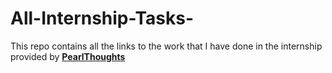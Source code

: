 # All-Internship-Tasks-
This repo contains all the links to the work that I have done in the internship provided by <a href="https://www.linkedin.com/company/pearlthoughts/?originalSubdomain=in">**PearlThoughts**</a>  
